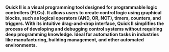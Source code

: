#### Quick II is a visual programming tool designed for programmable logic controllers (PLCs). It allows users to create control logic using graphical blocks, such as logical operators (AND, OR, NOT), timers, counters, and triggers. With its intuitive drag-and-drop interface, Quick II simplifies the process of developing and debugging control systems without requiring deep programming knowledge. Ideal for automation tasks in industries like manufacturing, building management, and other automated environments.

